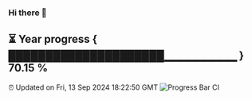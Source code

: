 ### Hi there 👋
⏳ Year progress { █████████████████████▁▁▁▁▁▁▁▁▁ } 70.15 %
---
⏰ Updated on Fri, 13 Sep 2024 18:22:50 GMT
![Progress Bar CI](https://github.com/liununu/liununu/workflows/Progress%20Bar%20CI/badge.svg)
